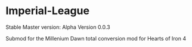 # Imperial-League

Stable Master version: Alpha Version 0.0.3

Submod for the Millenium Dawn total conversion mod for Hearts of Iron 4
